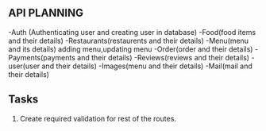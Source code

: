 ## API PLANNING

-Auth (Authenticating user and creating user in database)
-Food(food items and their details)
-Restaurants(restaurents and their details)
-Menu(menu and its details) adding menu,updating menu
-Order(order and their details)
-Payments(payments and their details)
-Reviews(reviews and their details)
-user(user and their details)
-Images(menu and their details)
-Mail(mail and their details)

## Tasks

1. Create required validation for rest of the routes.